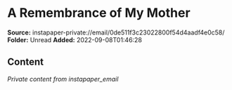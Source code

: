 # A Remembrance of My Mother

**Source:** instapaper-private://email/0de511f3c23022800f54d4aadf4e0c58/
**Folder:** Unread
**Added:** 2022-09-08T01:46:28




## Content
*Private content from instapaper_email*
